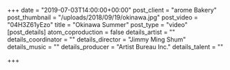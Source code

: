 +++
date = "2019-07-03T14:00:00+00:00"
post_client = "arome Bakery"
post_thumbnail = "/uploads/2018/09/19/okinawa.jpg"
post_video = "04H3Z61yEzo"
title = "Okinawa Summer"
post_type = "video"
[post_details]
atom_coproduction = false
details_artist = ""
details_coordinator = ""
details_director = "Jimmy Ming Shum"
details_music = ""
details_producer = "Artist Bureau Inc."
details_talent = ""

+++
